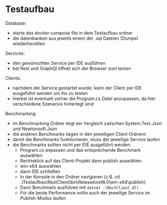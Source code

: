 # Testaufbau
Database:
- starte das docker-compose file in dem Testaufbau ordner
- die datenbanken aus jeweils einem der .sql Dateien (Dumps) wiederherstllen

Services:
- den gewünschten Service per IDE ausführen
- bei Rest und GraphQl öffnet sich der Browser zum testen

Clients:
- nachdem der Service gestartet wurde, kann der Client per IDE ausgeführt werden um ihn zu testen
- hierbei ist eventuell vorher die Program.cs Datei anzupassen, da hier verschiedene Szenarios hinterlegt sind

Benchmarking:
- im Benchmarking Ordner liegt ein Vergleich zwischen System.Text.Json und Newtonsoft.Json
- die anderen Benchmarks liegen in den jeweiligen Client Ordnern
- damit die Benchmarks funktionieren, muss der jeweilige Service laufen
- die Benchmarks sollten nicht per IDE ausgeführt werden:
  - Program.cs anpassen und das entsprechende Benchmark auswählen
  - Rechtsklick auf das Client-Projekt dann publish auswählen
  - win-x64 auswählen
  - dann IDE schließen
  - In der Konsole in den Ordner navigieren (z.B. cd .\Testaufbau\RestClient\bin\Release\net6.0\win-x64\publish)
  - Dann Benchmark ausführen mit ```dotnet .\RestClient.dll```
  - Für die beste Performance sollte auch der jeweilige Service im Publish-Modus laufen